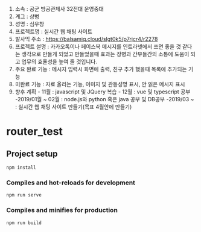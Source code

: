1. 소속 : 공군 방공관제사 32전대 운영중대
2. 계그 : 상병
3. 성명 : 심우창
4. 프로젝트명 : 실시간 웹 채팅 사이트
5. 발사믹 주소 : https://balsamiq.cloud/slgt0k5/p7rjcr4/r2278
6. 프로젝트 설명 : 카카오톡이나 페이스북 메시지를 인트라넷에서 쓰면 좋을 것 같다는 생각으로 만들게 되었고 만들었을때 효과는
장병과 간부들간의 소통에 도움이 되고 업무의 효율성을 높여 줄 것입니다.
6. 주요 완료 기능 : 메시지 입력시 화면에 출력, 친구 추가 했을때 목록에 추가되는 기능
7. 미완료 기능 : 자료 올리는 기능, 이미지 및 관등성명 표시, 안 읽은 메시지 표시
8. 향후 계획 - 11월 : javascript 및 JQuery 복습
			- 12월 : vue 및 typescript 공부
			-2019/01월 ~ 02월 : node.js와 python 혹은 java 공부 및 DB공부
			-2019/03 ~ : 실시간 웹 채팅 사이트 만들기(목표 4월안에 만들기)


# router_test

## Project setup
```
npm install
```

### Compiles and hot-reloads for development
```
npm run serve
```

### Compiles and minifies for production
```
npm run build
```
